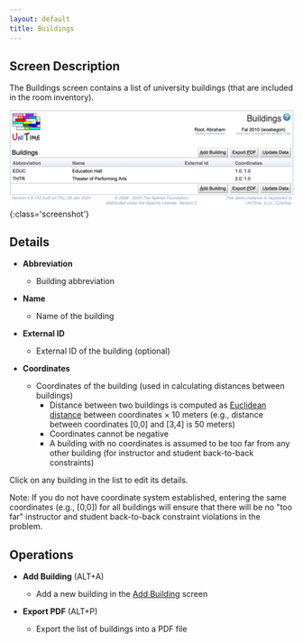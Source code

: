 ```yaml
---
layout: default
title: Buildings
---
```



## Screen Description

The Buildings screen contains a list of university buildings (that are included in the room inventory).

![Buildings](images/buildings.png){:class='screenshot'}

## Details

* **Abbreviation**
	* Building abbreviation

* **Name**
	* Name of the building

* **External ID**
	* External ID of the building (optional)

* **Coordinates**
	* Coordinates of the building (used in calculating distances between buildings)
		* Distance between two buildings is computed as [Euclidean distance](http://en.wikipedia.org/wiki/Euclidean_distance) between coordinates × 10 meters (e.g., distance between coordinates [0,0] and [3,4] is 50 meters)
		* Coordinates cannot be negative
		* A building with no coordinates is assumed to be too far from any other building (for instructor and student back-to-back constraints)

Click on any building in the list to edit its details.

Note: If you do not have coordinate system established, entering the same coordinates (e.g., [0,0]) for all buildings will ensure that there will be no "too far" instructor and student back-to-back constraint violations in the problem.

## Operations

* **Add Building** (ALT+A)
	* Add a new building in the [Add Building](add-building) screen

* **Export PDF** (ALT+P)
	* Export the list of buildings into a PDF file



